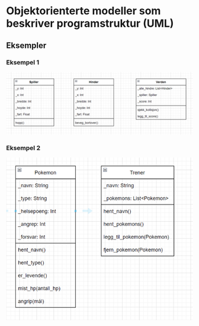 # Objektorienterte modeller som beskriver programstruktur (UML)

## Eksempler

### Eksempel 1

![Bilde av UML-diagram](/umleksempel1.png)

### Eksempel 2

![Bilde av UML-diagram](/umleksempel2.png)
